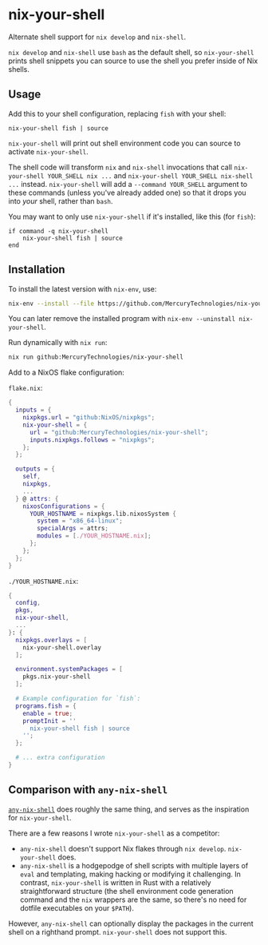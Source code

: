# nix-your-shell

Alternate shell support for `nix develop` and `nix-shell`.

`nix develop` and `nix-shell` use `bash` as the default shell, so
`nix-your-shell` prints shell snippets you can source to use the shell
you prefer inside of Nix shells.

## Usage

Add this to your shell configuration, replacing `fish` with your shell:

```fish
nix-your-shell fish | source
```

`nix-your-shell` will print out shell environment code you can source to
activate `nix-your-shell`.

The shell code will transform `nix` and `nix-shell` invocations that call
`nix-your-shell YOUR_SHELL nix ...` and `nix-your-shell YOUR_SHELL nix-shell ...` instead.
`nix-your-shell` will add a `--command YOUR_SHELL` argument to these commands
(unless you've already added one) so that it drops you into _your_ shell,
rather than `bash`.

You may want to only use `nix-your-shell` if it's installed, like this (for `fish`):

```fish
if command -q nix-your-shell
    nix-your-shell fish | source
end
```

## Installation

To install the latest version with `nix-env`, use:

```sh
nix-env --install --file https://github.com/MercuryTechnologies/nix-your-shell/archive/refs/heads/main.tar.gz
```

You can later remove the installed program with `nix-env --uninstall nix-your-shell`.

Run dynamically with `nix run`:

```sh
nix run github:MercuryTechnologies/nix-your-shell
```

Add to a NixOS flake configuration:

`flake.nix`:

```nix
{
  inputs = {
    nixpkgs.url = "github:NixOS/nixpkgs";
    nix-your-shell = {
      url = "github:MercuryTechnologies/nix-your-shell";
      inputs.nixpkgs.follows = "nixpkgs";
    };
  };

  outputs = {
    self,
    nixpkgs,
    ...
  } @ attrs: {
    nixosConfigurations = {
      YOUR_HOSTNAME = nixpkgs.lib.nixosSystem {
        system = "x86_64-linux";
        specialArgs = attrs;
        modules = [./YOUR_HOSTNAME.nix];
      };
    };
  };
}
```

`./YOUR_HOSTNAME.nix`:

```nix
{
  config,
  pkgs,
  nix-your-shell,
  ...
}: {
  nixpkgs.overlays = [
    nix-your-shell.overlay
  ];

  environment.systemPackages = [
    pkgs.nix-your-shell
  ];

  # Example configuration for `fish`:
  programs.fish = {
    enable = true;
    promptInit = ''
      nix-your-shell fish | source
    '';
  };

  # ... extra configuration
}
```

## Comparison with `any-nix-shell`

[`any-nix-shell`](https://github.com/haslersn/any-nix-shell) does roughly the
same thing, and serves as the inspiration for `nix-your-shell`.

There are a few reasons I wrote `nix-your-shell` as a competitor:

- `any-nix-shell` doesn't support Nix flakes through `nix develop`. `nix-your-shell` does.
- `any-nix-shell` is a hodgepodge of shell scripts with multiple layers of
  `eval` and templating, making hacking or modifying it challenging. In
  contrast, `nix-your-shell` is written in Rust with a relatively
  straightforward structure (the shell environment code generation command and
  the `nix` wrappers are the same, so there's no need for dotfile executables
  on your `$PATH`).

However, `any-nix-shell` can optionally display the packages in the current
shell on a righthand prompt. `nix-your-shell` does not support this.
